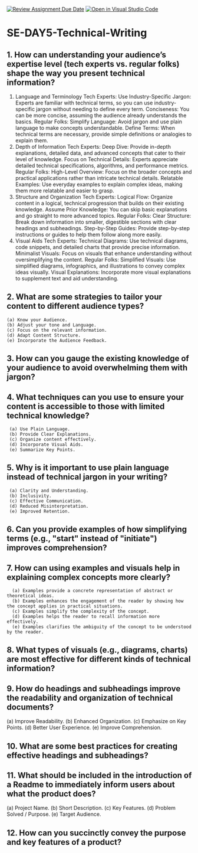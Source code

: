 [![Review Assignment Due Date](https://classroom.github.com/assets/deadline-readme-button-22041afd0340ce965d47ae6ef1cefeee28c7c493a6346c4f15d667ab976d596c.svg)](https://classroom.github.com/a/zsAR-pyY)
[![Open in Visual Studio Code](https://classroom.github.com/assets/open-in-vscode-2e0aaae1b6195c2367325f4f02e2d04e9abb55f0b24a779b69b11b9e10269abc.svg)](https://classroom.github.com/online_ide?assignment_repo_id=15706175&assignment_repo_type=AssignmentRepo)
# SE-DAY5-Technical-Writing
## 1. How can understanding your audience’s expertise level (tech experts vs. regular folks) shape the way you present technical information?

1. Language and Terminology
Tech Experts:
Use Industry-Specific Jargon: Experts are familiar with technical terms, so you can use industry-specific jargon without needing to define every term.
Conciseness: You can be more concise, assuming the audience already understands the basics.
Regular Folks:
Simplify Language: Avoid jargon and use plain language to make concepts understandable.
Define Terms: When technical terms are necessary, provide simple definitions or analogies to explain them.
2. Depth of Information
Tech Experts:
Deep Dive: Provide in-depth explanations, detailed data, and advanced concepts that cater to their level of knowledge.
Focus on Technical Details: Experts appreciate detailed technical specifications, algorithms, and performance metrics.
Regular Folks:
High-Level Overview: Focus on the broader concepts and practical applications rather than intricate technical details.
Relatable Examples: Use everyday examples to explain complex ideas, making them more relatable and easier to grasp.
3. Structure and Organization
Tech Experts:
Logical Flow: Organize content in a logical, technical progression that builds on their existing knowledge.
Assume Prior Knowledge: You can skip basic explanations and go straight to more advanced topics.
Regular Folks:
Clear Structure: Break down information into smaller, digestible sections with clear headings and subheadings.
Step-by-Step Guides: Provide step-by-step instructions or guides to help them follow along more easily.
4. Visual Aids
Tech Experts:
Technical Diagrams: Use technical diagrams, code snippets, and detailed charts that provide precise information.
Minimalist Visuals: Focus on visuals that enhance understanding without oversimplifying the content.
Regular Folks:
Simplified Visuals: Use simplified diagrams, infographics, and illustrations to convey complex ideas visually.
Visual Explanations: Incorporate more visual explanations to supplement text and aid understanding.

## 2. What are some strategies to tailor your content to different audience types?

    (a) Know your Audience.
    (b) Adjust your tone and Language.
    (c) Focus on the relevant information.
    (d) Adapt Content Structure.
    (e) Incorporate the Audience Feedback.

## 3. How can you gauge the existing knowledge of your audience to avoid overwhelming them with jargon?
## 4. What techniques can you use to ensure your content is accessible to those with limited technical knowledge?

     (a) Use Plain Language.
     (b) Provide Clear Explanations. 
     (c) Organize content effectively.
     (d) Incorporate Visual Aids.
     (e) Summarize Key Points.

## 5. Why is it important to use plain language instead of technical jargon in your writing?

     (a) Clarity and Understanding.
     (b) Inclusivity.
     (c) Effective Communication.
     (d) Reduced Misinterpretation. 
     (e) Improved Retention.
 
## 6. Can you provide examples of how simplifying terms (e.g., "start" instead of "initiate") improves comprehension?
## 7. How can using examples and visuals help in explaining complex concepts more clearly?

      (a) Examples provide a concrete representation of abstract or theoretical ideas.
      (b) Examples enhances the engagement of the reader by showing how the concept applies in practical situations.
      (c) Examples simplify the complexity of the concept.
      (d) Examples helps the reader to recall information more effectively.
      (e) Examples clarifies the ambiguity of the concept to be understood by the reader.

## 8. What types of visuals (e.g., diagrams, charts) are most effective for different kinds of technical information?
## 9. How do headings and subheadings improve the readability and organization of technical documents?

   (a) Improve Readability.
   (b) Enhanced Organization.
   (c) Emphasize on Key Points.
   (d) Better User Experience.
   (e) Improve Comprehension.
   
## 10. What are some best practices for creating effective headings and subheadings?
## 11. What should be included in the introduction of a Readme to immediately inform users about what the product does?

   (a) Project Name.
   (b) Short Description.
   (c) Key Features.
   (d) Problem Solved / Purpose.
   (e) Target Audience.
 
## 12. How can you succinctly convey the purpose and key features of a product?
